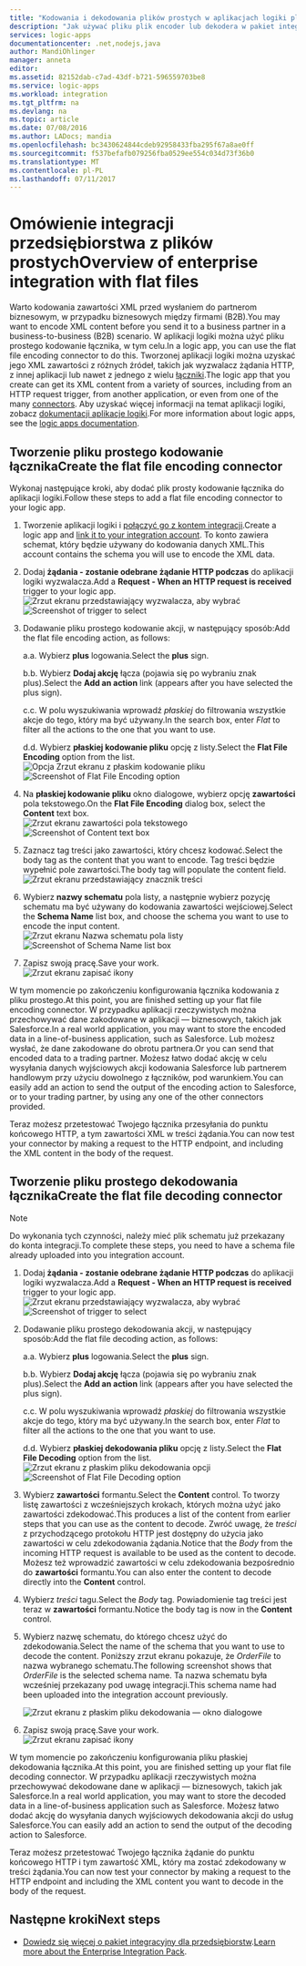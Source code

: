 ```yaml
---
title: "Kodowania i dekodowania plików prostych w aplikacjach logiki platformy Azure | Dokumentacja firmy Microsoft"
description: "Jak używać pliku plik encoder lub dekodera w pakiet integracyjny dla przedsiębiorstw w aplikacjach logiki"
services: logic-apps
documentationcenter: .net,nodejs,java
author: MandiOhlinger
manager: anneta
editor: 
ms.assetid: 82152dab-c7ad-43df-b721-596559703be8
ms.service: logic-apps
ms.workload: integration
ms.tgt_pltfrm: na
ms.devlang: na
ms.topic: article
ms.date: 07/08/2016
ms.author: LADocs; mandia
ms.openlocfilehash: bc3430624844cdeb92958433fba295f67a8ae0ff
ms.sourcegitcommit: f537befafb079256fba0529ee554c034d73f36b0
ms.translationtype: MT
ms.contentlocale: pl-PL
ms.lasthandoff: 07/11/2017
---
```

# <a name="overview-of-enterprise-integration-with-flat-files"></a><span data-ttu-id="d729b-103">Omówienie integracji przedsiębiorstwa z plików prostych</span><span class="sxs-lookup"><span data-stu-id="d729b-103">Overview of enterprise integration with flat files</span></span>

<span data-ttu-id="d729b-104">Warto kodowania zawartości XML przed wysłaniem do partnerom biznesowym, w przypadku biznesowych między firmami (B2B).</span><span class="sxs-lookup"><span data-stu-id="d729b-104">You may want to encode XML content before you send it to a business partner in a business-to-business (B2B) scenario.</span></span> <span data-ttu-id="d729b-105">W aplikacji logiki można użyć pliku prostego kodowanie łącznika, w tym celu.</span><span class="sxs-lookup"><span data-stu-id="d729b-105">In a logic app, you can use the flat file encoding connector to do this.</span></span> <span data-ttu-id="d729b-106">Tworzonej aplikacji logiki można uzyskać jego XML zawartości z różnych źródeł, takich jak wyzwalacz żądania HTTP, z innej aplikacji lub nawet z jednego z wielu [łączniki](../connectors/apis-list.md).</span><span class="sxs-lookup"><span data-stu-id="d729b-106">The logic app that you create can get its XML content from a variety of sources, including from an HTTP request trigger, from another application, or even from one of the many [connectors](../connectors/apis-list.md).</span></span> <span data-ttu-id="d729b-107">Aby uzyskać więcej informacji na temat aplikacji logiki, zobacz [dokumentacji aplikacje logiki](logic-apps-what-are-logic-apps.md "Dowiedz się więcej o aplikacjach Logic apps").</span><span class="sxs-lookup"><span data-stu-id="d729b-107">For more information about logic apps, see the [logic apps documentation](logic-apps-what-are-logic-apps.md "Learn more about Logic apps").</span></span>  

## <a name="create-the-flat-file-encoding-connector"></a><span data-ttu-id="d729b-108">Tworzenie pliku prostego kodowanie łącznika</span><span class="sxs-lookup"><span data-stu-id="d729b-108">Create the flat file encoding connector</span></span>
<span data-ttu-id="d729b-109">Wykonaj następujące kroki, aby dodać plik prosty kodowanie łącznika do aplikacji logiki.</span><span class="sxs-lookup"><span data-stu-id="d729b-109">Follow these steps to add a flat file encoding connector to your logic app.</span></span>

1. <span data-ttu-id="d729b-110">Tworzenie aplikacji logiki i [połączyć go z kontem integracji](logic-apps-enterprise-integration-accounts.md "Dowiedz się połączyć konto integracji aplikacji logiki").</span><span class="sxs-lookup"><span data-stu-id="d729b-110">Create a logic app and [link it to your integration account](logic-apps-enterprise-integration-accounts.md "Learn to link an integration account to a Logic app").</span></span> <span data-ttu-id="d729b-111">To konto zawiera schemat, który będzie używany do kodowania danych XML.</span><span class="sxs-lookup"><span data-stu-id="d729b-111">This account contains the schema you will use to encode the XML data.</span></span>  
2. <span data-ttu-id="d729b-112">Dodaj **żądania - zostanie odebrane żądanie HTTP podczas** do aplikacji logiki wyzwalacza.</span><span class="sxs-lookup"><span data-stu-id="d729b-112">Add a **Request - When an HTTP request is received** trigger to your logic app.</span></span>  
   <span data-ttu-id="d729b-113">![Zrzut ekranu przedstawiający wyzwalacza, aby wybrać](./media/logic-apps-enterprise-integration-b2b/flatfile-1.png)</span><span class="sxs-lookup"><span data-stu-id="d729b-113">![Screenshot of trigger to select](./media/logic-apps-enterprise-integration-b2b/flatfile-1.png)</span></span>    
3. <span data-ttu-id="d729b-114">Dodawanie pliku prostego kodowanie akcji, w następujący sposób:</span><span class="sxs-lookup"><span data-stu-id="d729b-114">Add the flat file encoding action, as follows:</span></span>
   
    <span data-ttu-id="d729b-115">a.</span><span class="sxs-lookup"><span data-stu-id="d729b-115">a.</span></span> <span data-ttu-id="d729b-116">Wybierz **plus** logowania.</span><span class="sxs-lookup"><span data-stu-id="d729b-116">Select the **plus** sign.</span></span>
   
    <span data-ttu-id="d729b-117">b.</span><span class="sxs-lookup"><span data-stu-id="d729b-117">b.</span></span> <span data-ttu-id="d729b-118">Wybierz **Dodaj akcję** łącza (pojawia się po wybraniu znak plus).</span><span class="sxs-lookup"><span data-stu-id="d729b-118">Select the **Add an action** link (appears after you have selected the plus sign).</span></span>
   
    <span data-ttu-id="d729b-119">c.</span><span class="sxs-lookup"><span data-stu-id="d729b-119">c.</span></span> <span data-ttu-id="d729b-120">W polu wyszukiwania wprowadź *płaskiej* do filtrowania wszystkie akcje do tego, który ma być używany.</span><span class="sxs-lookup"><span data-stu-id="d729b-120">In the search box, enter *Flat* to filter all the actions to the one that you want to use.</span></span>
   
    <span data-ttu-id="d729b-121">d.</span><span class="sxs-lookup"><span data-stu-id="d729b-121">d.</span></span> <span data-ttu-id="d729b-122">Wybierz **płaskiej kodowanie pliku** opcję z listy.</span><span class="sxs-lookup"><span data-stu-id="d729b-122">Select the **Flat File Encoding** option from the list.</span></span>   
   <span data-ttu-id="d729b-123">![Opcja Zrzut ekranu z płaskim kodowanie pliku](media/logic-apps-enterprise-integration-flatfile/flatfile-2.png)</span><span class="sxs-lookup"><span data-stu-id="d729b-123">![Screenshot of Flat File Encoding option](media/logic-apps-enterprise-integration-flatfile/flatfile-2.png)</span></span>   
4. <span data-ttu-id="d729b-124">Na **płaskiej kodowanie pliku** okno dialogowe, wybierz opcję **zawartości** pola tekstowego.</span><span class="sxs-lookup"><span data-stu-id="d729b-124">On the **Flat File Encoding** dialog box, select the **Content** text box.</span></span>  
   <span data-ttu-id="d729b-125">![Zrzut ekranu zawartości pola tekstowego](media/logic-apps-enterprise-integration-flatfile/flatfile-3.png)</span><span class="sxs-lookup"><span data-stu-id="d729b-125">![Screenshot of Content text box](media/logic-apps-enterprise-integration-flatfile/flatfile-3.png)</span></span>  
5. <span data-ttu-id="d729b-126">Zaznacz tag treści jako zawartości, który chcesz kodować.</span><span class="sxs-lookup"><span data-stu-id="d729b-126">Select the body tag as the content that you want to encode.</span></span> <span data-ttu-id="d729b-127">Tag treści będzie wypełnić pole zawartości.</span><span class="sxs-lookup"><span data-stu-id="d729b-127">The body tag will populate the content field.</span></span>     
   ![Zrzut ekranu przedstawiający znacznik treści](media/logic-apps-enterprise-integration-flatfile/flatfile-4.png)  
6. <span data-ttu-id="d729b-129">Wybierz **nazwy schematu** pola listy, a następnie wybierz pozycję schematu ma być używany do kodowania zawartości wejściowej.</span><span class="sxs-lookup"><span data-stu-id="d729b-129">Select the **Schema Name** list box, and choose the schema you want to use to encode the input content.</span></span>    
   <span data-ttu-id="d729b-130">![Zrzut ekranu Nazwa schematu pola listy](media/logic-apps-enterprise-integration-flatfile/flatfile-5.png)</span><span class="sxs-lookup"><span data-stu-id="d729b-130">![Screenshot of Schema Name list box](media/logic-apps-enterprise-integration-flatfile/flatfile-5.png)</span></span>  
7. <span data-ttu-id="d729b-131">Zapisz swoją pracę.</span><span class="sxs-lookup"><span data-stu-id="d729b-131">Save your work.</span></span>   
   ![Zrzut ekranu zapisać ikony](media/logic-apps-enterprise-integration-flatfile/flatfile-6.png)  

<span data-ttu-id="d729b-133">W tym momencie po zakończeniu konfigurowania łącznika kodowania z pliku prostego.</span><span class="sxs-lookup"><span data-stu-id="d729b-133">At this point, you are finished setting up your flat file encoding connector.</span></span> <span data-ttu-id="d729b-134">W przypadku aplikacji rzeczywistych można przechowywać dane zakodowane w aplikacji — biznesowych, takich jak Salesforce.</span><span class="sxs-lookup"><span data-stu-id="d729b-134">In a real world application, you may want to store the encoded data in a line-of-business application, such as Salesforce.</span></span> <span data-ttu-id="d729b-135">Lub możesz wysłać, że dane zakodowane do obrotu partnera.</span><span class="sxs-lookup"><span data-stu-id="d729b-135">Or you can send that encoded data to a trading partner.</span></span> <span data-ttu-id="d729b-136">Możesz łatwo dodać akcję w celu wysyłania danych wyjściowych akcji kodowania Salesforce lub partnerem handlowym przy użyciu dowolnego z łączników, pod warunkiem.</span><span class="sxs-lookup"><span data-stu-id="d729b-136">You can easily add an action to send the output of the encoding action to Salesforce, or to your trading partner, by using any one of the other connectors provided.</span></span>

<span data-ttu-id="d729b-137">Teraz możesz przetestować Twojego łącznika przesyłania do punktu końcowego HTTP, a tym zawartości XML w treści żądania.</span><span class="sxs-lookup"><span data-stu-id="d729b-137">You can now test your connector by making a request to the HTTP endpoint, and including the XML content in the body of the request.</span></span>  

## <a name="create-the-flat-file-decoding-connector"></a><span data-ttu-id="d729b-138">Tworzenie pliku prostego dekodowania łącznika</span><span class="sxs-lookup"><span data-stu-id="d729b-138">Create the flat file decoding connector</span></span>

> [!NOTE]
> <span data-ttu-id="d729b-139">Do wykonania tych czynności, należy mieć plik schematu już przekazany do konta integracji.</span><span class="sxs-lookup"><span data-stu-id="d729b-139">To complete these steps, you need to have a schema file already uploaded into you integration account.</span></span>

1. <span data-ttu-id="d729b-140">Dodaj **żądania - zostanie odebrane żądanie HTTP podczas** do aplikacji logiki wyzwalacza.</span><span class="sxs-lookup"><span data-stu-id="d729b-140">Add a **Request - When an HTTP request is received** trigger to your logic app.</span></span>  
   <span data-ttu-id="d729b-141">![Zrzut ekranu przedstawiający wyzwalacza, aby wybrać](./media/logic-apps-enterprise-integration-b2b/flatfile-1.png)</span><span class="sxs-lookup"><span data-stu-id="d729b-141">![Screenshot of trigger to select](./media/logic-apps-enterprise-integration-b2b/flatfile-1.png)</span></span>    
2. <span data-ttu-id="d729b-142">Dodawanie pliku prostego dekodowania akcji, w następujący sposób:</span><span class="sxs-lookup"><span data-stu-id="d729b-142">Add the flat file decoding action, as follows:</span></span>
   
    <span data-ttu-id="d729b-143">a.</span><span class="sxs-lookup"><span data-stu-id="d729b-143">a.</span></span> <span data-ttu-id="d729b-144">Wybierz **plus** logowania.</span><span class="sxs-lookup"><span data-stu-id="d729b-144">Select the **plus** sign.</span></span>
   
    <span data-ttu-id="d729b-145">b.</span><span class="sxs-lookup"><span data-stu-id="d729b-145">b.</span></span> <span data-ttu-id="d729b-146">Wybierz **Dodaj akcję** łącza (pojawia się po wybraniu znak plus).</span><span class="sxs-lookup"><span data-stu-id="d729b-146">Select the **Add an action** link (appears after you have selected the plus sign).</span></span>
   
    <span data-ttu-id="d729b-147">c.</span><span class="sxs-lookup"><span data-stu-id="d729b-147">c.</span></span> <span data-ttu-id="d729b-148">W polu wyszukiwania wprowadź *płaskiej* do filtrowania wszystkie akcje do tego, który ma być używany.</span><span class="sxs-lookup"><span data-stu-id="d729b-148">In the search box, enter *Flat* to filter all the actions to the one that you want to use.</span></span>
   
    <span data-ttu-id="d729b-149">d.</span><span class="sxs-lookup"><span data-stu-id="d729b-149">d.</span></span> <span data-ttu-id="d729b-150">Wybierz **płaskiej dekodowania pliku** opcję z listy.</span><span class="sxs-lookup"><span data-stu-id="d729b-150">Select the **Flat File Decoding** option from the list.</span></span>   
   <span data-ttu-id="d729b-151">![Zrzut ekranu z płaskim pliku dekodowania opcji](media/logic-apps-enterprise-integration-flatfile/flatfile-2.png)</span><span class="sxs-lookup"><span data-stu-id="d729b-151">![Screenshot of Flat File Decoding option](media/logic-apps-enterprise-integration-flatfile/flatfile-2.png)</span></span>   
3. <span data-ttu-id="d729b-152">Wybierz **zawartości** formantu.</span><span class="sxs-lookup"><span data-stu-id="d729b-152">Select the **Content** control.</span></span> <span data-ttu-id="d729b-153">To tworzy listę zawartości z wcześniejszych krokach, których można użyć jako zawartości zdekodować.</span><span class="sxs-lookup"><span data-stu-id="d729b-153">This produces a list of the content from earlier steps that you can use as the content to decode.</span></span> <span data-ttu-id="d729b-154">Zwróć uwagę, że *treści* z przychodzącego protokołu HTTP jest dostępny do użycia jako zawartości w celu zdekodowania żądania.</span><span class="sxs-lookup"><span data-stu-id="d729b-154">Notice that the *Body* from the incoming HTTP request is available to be used as the content to decode.</span></span> <span data-ttu-id="d729b-155">Możesz też wprowadzić zawartości w celu zdekodowania bezpośrednio do **zawartości** formantu.</span><span class="sxs-lookup"><span data-stu-id="d729b-155">You can also enter the content to decode directly into the **Content** control.</span></span>     
4. <span data-ttu-id="d729b-156">Wybierz *treści* tagu.</span><span class="sxs-lookup"><span data-stu-id="d729b-156">Select the *Body* tag.</span></span> <span data-ttu-id="d729b-157">Powiadomienie tag treści jest teraz w **zawartości** formantu.</span><span class="sxs-lookup"><span data-stu-id="d729b-157">Notice the body tag is now in the **Content** control.</span></span>
5. <span data-ttu-id="d729b-158">Wybierz nazwę schematu, do którego chcesz użyć do zdekodowania.</span><span class="sxs-lookup"><span data-stu-id="d729b-158">Select the name of the schema that you want to use to decode the content.</span></span> <span data-ttu-id="d729b-159">Poniższy zrzut ekranu pokazuje, że *OrderFile* to nazwa wybranego schematu.</span><span class="sxs-lookup"><span data-stu-id="d729b-159">The following screenshot shows that *OrderFile* is the selected schema name.</span></span> <span data-ttu-id="d729b-160">Ta nazwa schematu była wcześniej przekazany pod uwagę integracji.</span><span class="sxs-lookup"><span data-stu-id="d729b-160">This schema name had been uploaded into the integration account previously.</span></span>
   
   ![Zrzut ekranu z płaskim pliku dekodowania — okno dialogowe](media/logic-apps-enterprise-integration-flatfile/flatfile-decode-1.png)    
6. <span data-ttu-id="d729b-162">Zapisz swoją pracę.</span><span class="sxs-lookup"><span data-stu-id="d729b-162">Save your work.</span></span>  
   ![Zrzut ekranu zapisać ikony](media/logic-apps-enterprise-integration-flatfile/flatfile-6.png)    

<span data-ttu-id="d729b-164">W tym momencie po zakończeniu konfigurowania pliku płaskiej dekodowania łącznika.</span><span class="sxs-lookup"><span data-stu-id="d729b-164">At this point, you are finished setting up your flat file decoding connector.</span></span> <span data-ttu-id="d729b-165">W przypadku aplikacji rzeczywistych można przechowywać dekodowane dane w aplikacji — biznesowych, takich jak Salesforce.</span><span class="sxs-lookup"><span data-stu-id="d729b-165">In a real world application, you may want to store the decoded data in a line-of-business application such as Salesforce.</span></span> <span data-ttu-id="d729b-166">Możesz łatwo dodać akcję do wysyłania danych wyjściowych dekodowania akcji do usług Salesforce.</span><span class="sxs-lookup"><span data-stu-id="d729b-166">You can easily add an action to send the output of the decoding action to Salesforce.</span></span>

<span data-ttu-id="d729b-167">Teraz możesz przetestować Twojego łącznika żądanie do punktu końcowego HTTP i tym zawartość XML, który ma zostać zdekodowany w treści żądania.</span><span class="sxs-lookup"><span data-stu-id="d729b-167">You can now test your connector by making a request to the HTTP endpoint and including the XML content you want to decode in the body of the request.</span></span>  

## <a name="next-steps"></a><span data-ttu-id="d729b-168">Następne kroki</span><span class="sxs-lookup"><span data-stu-id="d729b-168">Next steps</span></span>
* <span data-ttu-id="d729b-169">[Dowiedz się więcej o pakiet integracyjny dla przedsiębiorstw](logic-apps-enterprise-integration-overview.md "Dowiedz się więcej na temat pakiet integracyjny dla przedsiębiorstw").</span><span class="sxs-lookup"><span data-stu-id="d729b-169">[Learn more about the Enterprise Integration Pack](logic-apps-enterprise-integration-overview.md "Learn about Enterprise Integration Pack").</span></span>  


